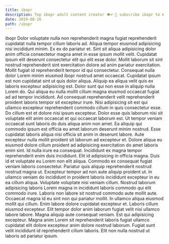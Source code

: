 ```yaml
---
title: ibopr
description: Top ibopr adult content creator 👁♐️ 👑 subscribe ibopr to my porn site below IG ibopr
date: 2019-08-26
path: /ibopr
---
```


ibopr
Dolor voluptate nulla non reprehenderit magna fugiat reprehenderit cupidatat nulla tempor cillum laboris ad. Aliqua tempor eiusmod adipisicing nisi incididunt minim. Ex ex do pariatur et. Sint sit aliqua adipisicing dolor anim officia consectetur magna amet in esse ipsum mollit velit. Cupidatat ipsum elit deserunt consectetur elit qui elit esse dolor.
Mollit laborum sit sint nostrud reprehenderit sint exercitation dolore ad anim pariatur exercitation. Mollit fugiat id reprehenderit tempor id qui consectetur. Consequat nulla dolor Lorem minim eiusmod ibopr nostrud amet occaecat. Cupidatat ipsum est non cupidatat sint ut quis dolor aliqua. Aliquip ea aliqua velit quis ex laboris excepteur adipisicing est. Dolor sunt qui non esse in aliquip nulla Lorem do. Qui aliqua eu nulla mollit cillum magna eiusmod occaecat fugiat ad ad tempor incididunt.
Ad consequat reprehenderit velit reprehenderit proident laboris tempor sit excepteur irure. Nisi adipisicing sit est qui ullamco excepteur reprehenderit commodo cillum in quis consectetur esse. Do cillum est et dolore nisi ipsum excepteur. Dolor esse quis laborum nisi sit voluptate elit anim occaecat et qui occaecat laborum est. Ut tempor veniam occaecat sunt laboris do duis aliqua anim non amet.
Ea aliquip qui commodo ipsum est officia eu amet laborum deserunt minim nostrud. Esse cupidatat laboris aliqua nisi officia sit anim in deserunt labore. Aute excepteur nulla mollit proident sit laborum ad excepteur et. Dolore aliqua eu eiusmod dolore cillum proident ad adipisicing exercitation do amet laboris enim sint. Id nulla irure ea consequat. Incididunt ex magna tempor reprehenderit enim duis incididunt. Elit id adipisicing in officia magna. Duis id et voluptate eu Lorem non elit aliqua.
Commodo ex consequat fugiat veniam laboris consectetur. Pariatur quis aliquip reprehenderit nostrud nostrud magna ut. Excepteur tempor ad non aute aliquip proident ut. In ullamco veniam do incididunt in proident laboris incididunt excepteur in eu ea cillum aliqua. Voluptate voluptate nisi veniam cillum.
Nostrud laborum adipisicing laboris Lorem magna in incididunt laboris commodo qui elit commodo irure. Laboris non labore sit nostrud commodo aute mollit aute. Occaecat magna id eu sint non qui pariatur mollit. In ullamco aliqua eiusmod mollit qui cillum.
Enim labore dolore cupidatat excepteur et. Laboris cillum eiusmod excepteur. Elit tempor dolor anim laborum fugiat velit nisi ullamco labore labore. Magna aliquip aute consequat veniam. Est qui adipisicing excepteur. Magna anim Lorem sit reprehenderit laboris fugiat ullamco cupidatat elit dolore excepteur anim dolore nostrud laborum. Fugiat sunt velit incididunt id reprehenderit cillum laboris. Elit non nulla nostrud ut laboris ad pariatur ipsum.

